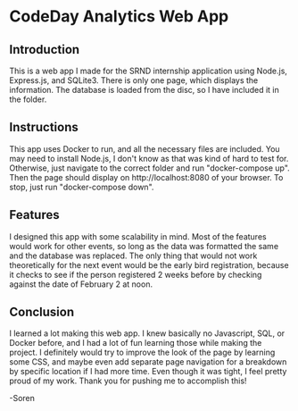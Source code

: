 # CodeDay Analytics Web App

## Introduction
This is a web app I made for the SRND internship application using Node.js,
Express.js, and SQLite3. There is only one page, which displays the information. The database is loaded from the disc, so I have included it in the folder.

## Instructions
This app uses Docker to run, and all the necessary files are included. You may need to install Node.js, I don't know as that was kind of hard to test for. Otherwise, just navigate to the correct folder and run "docker-compose up". Then the page should display on http://localhost:8080 of your browser. To stop, just run "docker-compose down".

## Features
I designed this app with some scalability in mind. Most of the features would work for other events, so long as the data was formatted the same and the database was replaced. The only thing that would not work theoretically for the next event would be the early bird registration, because it checks to see if the person registered 2 weeks before by checking against the date of February 2 at noon. 

## Conclusion
I learned a lot making this web app. I knew basically no Javascript, SQL, or Docker before, and I had a lot of fun learning those while making the project. I definitely would try to improve the look of the page by learning some CSS, and maybe even add separate page navigation for a breakdown by specific location if I had more time. Even though it was tight, I feel pretty proud of my work. Thank you for pushing me to accomplish this!

-Soren
